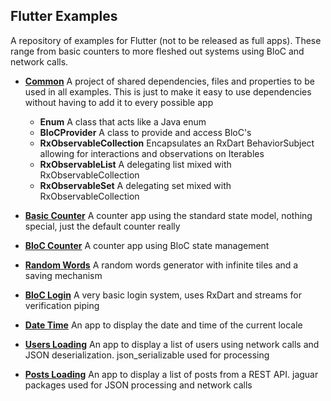 ## Flutter Examples
A repository of examples for Flutter (not to be released as full apps). These range from basic counters to more fleshed out systems using BloC and network calls.

- [**Common**](common) A project of shared dependencies, files and properties to be used in all examples. This is just to make it easy to use dependencies without having to add it to every possible app
    - **Enum** A class that acts like a Java enum
    - **BloCProvider** A class to provide and access BloC's
    - **RxObservableCollection** Encapsulates an RxDart BehaviorSubject allowing for interactions and observations on Iterables
    - **RxObservableList** A delegating list mixed with RxObservableCollection
    - **RxObservableSet** A delegating set mixed with RxObservableCollection

- [**Basic Counter**](basic_counter) A counter app using the standard state model, nothing special, just the default counter really

- [**BloC Counter**](bloc_counter) A counter app using BloC state management

- [**Random Words**](random_words) A random words generator with infinite tiles and a saving mechanism

- [**BloC Login**](bloc_login) A very basic login system, uses RxDart and streams for verification piping

- [**Date Time**](date_time) An app to display the date and time of the current locale

- [**Users Loading**](users_loading) An app to display a list of users using network calls and JSON deserialization. json_serializable used for processing

- [**Posts Loading**](posts_loading) An app to display a list of posts from a REST API. jaguar packages used for JSON processing and network calls